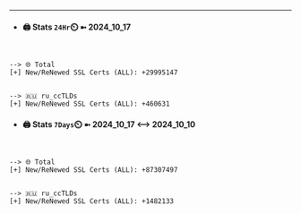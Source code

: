 

---
- #### 🖨️ **Stats** `24Hr`⏲️ ➼ 2024_10_17
```console


--> 🌐 Total
[+] New/ReNewed SSL Certs (ALL): +29995147


--> 🇷🇺 ru_ccTLDs
[+] New/ReNewed SSL Certs (ALL): +460631

```

- #### 🖨️ **Stats** `7Days`⏲️ ➼ 2024_10_17 <--> 2024_10_10
```console


--> 🌐 Total
[+] New/ReNewed SSL Certs (ALL): +87307497


--> 🇷🇺 ru_ccTLDs
[+] New/ReNewed SSL Certs (ALL): +1482133

```

